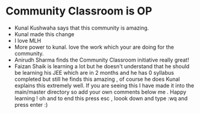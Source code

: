 # Community Classroom is OP

- Kunal Kushwaha says that this community is amazing.
- Kunal made this change
- I love MLH
- More power to kunal. love the work which your are doing for the community.
- Anirudh Sharma finds the Community Classroom initiative really great!
- Faizan Shaik is learning a lot but he doesn't understand that he should be learning his JEE which are in 2 months and he has 0 syllabus completed but still he finds this amazing , of course he does Kunal explains this extremely well. If you are seeing this I have made it into the main/master directory so add your own comments below me . Happy learning ! oh and to end this press esc , loook down and type :wq and press enter :) 
